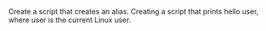 Create a script that creates an alias.
Creating a script that prints hello user, where user is the current Linux user.
